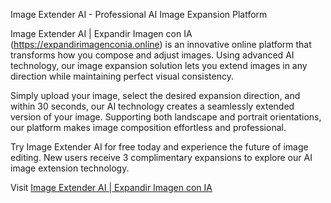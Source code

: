 Image Extender AI - Professional AI Image Expansion Platform

Image Extender AI | Expandir Imagen con IA (https://expandirimagenconia.online) is an innovative online platform that transforms how you compose and adjust images. Using advanced AI technology, our image expansion solution lets you extend images in any direction while maintaining perfect visual consistency.

Simply upload your image, select the desired expansion direction, and within 30 seconds, our AI technology creates a seamlessly extended version of your image. Supporting both landscape and portrait orientations, our platform makes image composition effortless and professional.

Try Image Extender AI for free today and experience the future of image editing. New users receive 3 complimentary expansions to explore our AI image extension technology.

Visit [Image Extender AI | Expandir Imagen con IA](https://expandirimagenconia.online)